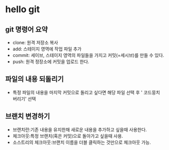 # hello git

## git 명령어 요약

- clone: 원격 저장소 복사
- add: 스테이지 영역에 작업 파일 추가
- commit: 세이브, 스테이지 영역의 파일들을 가지고 커밋(=세시브)를 만들 수 있다.
- push: 원격 정장소에 커밋을 업로드 한다.

## 파일의 내용 되돌리기

- 특정 파일의 내용을 마지막 커밋으로 돌리고 싶다면 해당 파일 선택 후 ' 코드뭉치 버리기' 선택

## 브랜치 변경하기

- 브랜치란:기존 내용을 유지한채 새로운 내용을 추가하고 싶을때 사용한다.
- 체크아웃:특정 브랜치(혹은 커밋)으로 돌아가고 싶을때 사용.
- 소스트리의 체크아웃:브랜치 이름을 더블 클릭하는 것만으로 체크아웃 가능.
